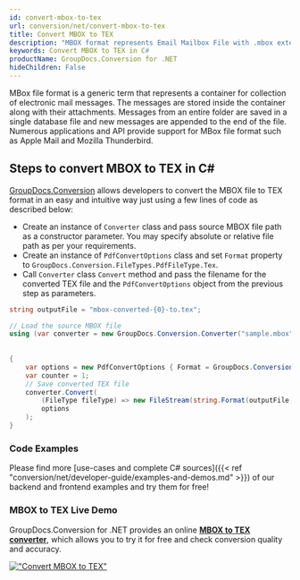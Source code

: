 ```yaml
---
id: convert-mbox-to-tex
url: conversion/net/convert-mbox-to-tex
title: Convert MBOX to TEX
description: "MBOX format represents Email Mailbox File with .mbox extension. Learn how to convert MBOX to TEX file programmatically in C# language using GroupDocs.Conversion for .NET library."
keywords: Convert MBOX to TEX in C#
productName: GroupDocs.Conversion for .NET
hideChildren: False
---
```


MBox file format is a generic term that represents a container for collection of electronic mail messages. The messages are stored inside the container along with their attachments. Messages from an entire folder are saved in a single database file and new messages are appended to the end of the file. Numerous applications and API provide support for MBox file format such as Apple Mail and Mozilla Thunderbird.

## Steps to convert MBOX to TEX in C#

[GroupDocs.Conversion](https://products.groupdocs.com/conversion/net) allows developers to convert the MBOX file to TEX format in an easy and intuitive way just using a few lines of code as described below:

* Create an instance of `Converter` class and pass source MBOX file path as a constructor parameter. You may specify absolute or relative file path as per your requirements. 
* Create an instance of `PdfConvertOptions` class and set `Format` property to `GroupDocs.Conversion.FileTypes.PdfFileType.Tex`.
* Call `Converter` class `Convert` method and pass the filename for the converted TEX file and the `PdfConvertOptions` object from the previous step as parameters.

```csharp
string outputFile = "mbox-converted-{0}-to.tex";

// Load the source MBOX file
using (var converter = new GroupDocs.Conversion.Converter("sample.mbox", fileType => fileType == EmailFileType.Mbox
                                                                                                            ? new MboxLoadOptions()
                                                                                                            : null))
{
    var options = new PdfConvertOptions { Format = GroupDocs.Conversion.FileTypes.PdfFileType.Tex };
	var counter = 1;
    // Save converted TEX file
    converter.Convert(
		(FileType fileType) => new FileStream(string.Format(outputFile, counter++), FileMode.Create),
        options
    );            
}
```

### Code Examples

Please find more [use-cases and complete C# sources]({{< ref "conversion/net/developer-guide/examples-and-demos.md" >}}) of our backend and frontend examples and try them for free!

### MBOX to TEX Live Demo

GroupDocs.Conversion for .NET provides an online [**MBOX to TEX converter**](https://products.groupdocs.app/conversion/mbox-to-tex), which allows you to try it for free and check conversion quality and accuracy.

[!["Convert MBOX to TEX"](conversion/net/images/convert-to-tex/convert-mbox-to-tex.png)](https://products.groupdocs.app/conversion/mbox-to-tex)